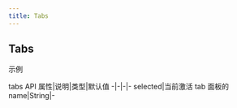 ```yaml
---
title: Tabs
---
```


## Tabs

示例
<ClientOnly>
<tabs-demos-1></tabs-demos-1>
</ClientOnly>

tabs API
属性|说明|类型|默认值
-|-|-|-
selected|当前激活 tab 面板的 name|String|-